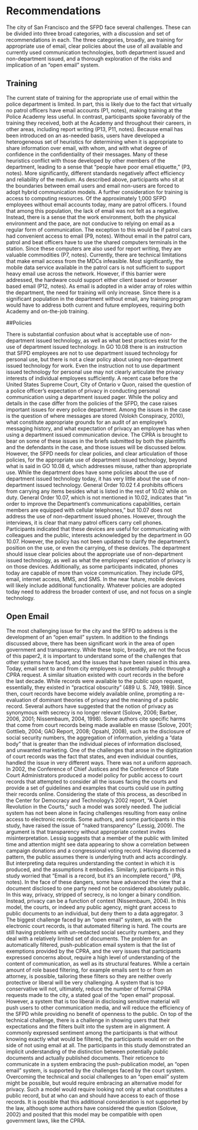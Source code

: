 # Recommendations #

The city of San Francisco and the SFPD face several challenges. These can be divided into three broad categories, with a discussion and set of recommendations in each. The three categories, broadly, are training for appropriate use of email, clear policies about the use of all available and currently used communication technologies, both department issued and non-department issued, and a thorough exploration of the risks and implication of an “open email” system.

## Training ##

The current state of training for the appropriate use of email within the police department is limited. In part, this is likely due to the fact that virtually no patrol officers have email accounts (P1, notes), making training at the Police Academy less useful. In contrast, participants spoke favorably of the training they received, both at the Academy and throughout their careers, in other areas, including report writing (P13, P11, notes).
Because email has been introduced on an as-needed basis, users have developed a heterogeneous set of heuristics for determining when it is appropriate to share information over email, with whom, and with what degree of confidence in the confidentiality of their messages. Many of these heuristics conflict with those developed by other members of the department, leading to a sense that “people have poor email etiquette,” (P3, notes). More significantly, different standards negatively affect efficiency and reliability of the medium. As described above, participants who sit at the boundaries between email users and email non-users are forced to adopt hybrid communication models.
A further consideration for training is access to computing resources. Of the approximately 1,000 SFPD employees without email accounts today, many are patrol officers. I found that among this population, the lack of email was not felt as a negative. Instead, there is a sense that the work environment, both the physical environment and the pace, are not conducive to relying on email as a regular form of communication. The exception to this would be if patrol cars had convenient access to email (P9, notes). Without email in the patrol cars, patrol and beat officers have to use the shared computers terminals in the station. Since these computers are also used for report writing, they are valuable commodities (P7, notes). Currently, there are technical limitations that make email access from the MDCs infeasible. Most significantly, the mobile data service available in the patrol cars is not sufficient to support heavy email use across the network. However, if this barrier were addressed, the hardware could support either client based or browser based email (P12, notes).
As email is adopted in a wider array of roles within the department, the need for training will only increase. Since there is a significant population in the department without email, any training program would have to address both current and future employees, requiring both Academy and on-the-job training.

##Policies

There is substantial confusion about what is acceptable use of non-department issued technology, as well as what best practices exist for the use of department issued technology. In GO 10.08 there is an instruction that SFPD employees are not to use department issued technology for personal use, but there is not a clear policy about using non-department issued technology for work. Even the instruction not to use department issued technology for personal use may not clearly articulate the privacy interests of individual employees sufficiently.
A recent case before the United States Supreme Court, City of Ontario v Quon, raised the question of a police officer’s expectation of privacy in conducting personal communication using a department issued pager. While the policy and details in the case differ from the policies of the SFPD, the case raises important issues for every police department. Among the issues in the case is the question of where messages are stored (Volokh Conspiracy, 2010), what constitute appropriate grounds for an audit of an employee’s messaging history, and what expectation of privacy an employee has when using a department issued communication device. The CPRA is brought to bear on some of these issues in the briefs submitted by both the plaintiffs and the defendants in the case, and those issues will be discussed below. However, the SFPD needs for clear policies, and clear articulation of those policies, for the appropriate use of department issued technology, beyond what is said in GO 10.08 d, which addresses misuse, rather than appropriate use.
While the department does have some policies about the use of department issued technology today, it has very little about the use of non-department issued technology. General Order 10.02 f.4 prohibits officers from carrying any items besides what is listed in the rest of 10.02 while on duty. General Order 10.07, which is not mentioned in 10.02, indicates that “in order to improve the Department’s communications capabilities, certain members are equipped with cellular telephones,” but 10.07 does not address the use of non-department issued phones. However, through the interviews, it is clear that many patrol officers carry cell phones. Participants indicated that these devices are useful for communicating with colleagues and the public, interests acknowledged by the department in GO 10.07. However, the policy has not been updated to clarify the department’s position on the use, or even the carrying, of these devices.
The department should issue clear policies about the appropriate use of non-department issued technology, as well as what the employees’ expectation of privacy is on those devices. Additionally, as some participants indicated, phones today are capable of more than voice communication. They include GPS, email, internet access, MMS, and SMS. In the near future, mobile devices will likely include additional functionality. Whatever policies are adopted today need to address the broader context of use, and not focus on a single technology.

## Open Email ##

The most challenging issue for the city and the SFPD to address is the development of an “open email” system. In addition to the findings discussed above, there has been significant work in the area of open government and transparency. While these topic, broadly, are not the focus of this paper2, it is important to understand some of the challenges that other systems have faced, and the issues that have been raised in this area.
Today, email sent to and from city employees is potentially public through a CPRA request. A similar situation existed with court records in the before the last decade. While records were available to the public upon request, essentially, they existed in “practical obscurity” (489 U. S. 749, 1989). Since then, court records have become widely available online, prompting a re-evaluation of dominant theories of privacy and the meaning of a public record. Several authors have suggested that the notion of privacy as synonymous with secrecy is no longer relevant (Solove, 2006; Barber, 2006, 2001; Nissembaum, 2004, 1998). Some authors cite specific harms that come from court records being made available en masse (Solove, 2001; Gottlieb, 2004; GAO Report, 2008; Opsahl, 2008), such as the disclosure of social security numbers, the aggregation of information, yielding a “data body” that is greater than the individual pieces of information disclosed, and unwanted marketing.
One of the challenges that arose in the digitization of court records was the fact that states, and even individual counties, handled the issue in very different ways. There was not a uniform approach. In 2002, the Conference of Chief Justices and the Conference of State Court Administrators produced a model policy for public access to court records that attempted to consider all the issues facing the courts and provide a set of guidelines and examples that courts could use in putting their records online. Considering the state of this process, as described in the Center for Democracy and Technology’s 2002 report, “A Quiet Revolution in the Courts,” such a model was sorely needed.
The judicial system has not been alone in facing challenges resulting from easy online access to electronic records. Some authors, and some participants in this study, have raised the issue of “naked transparency” (Lessig, 2009). The argument is that transparency without appropriate context invites misinterpretation. Lessig suggests that a member of the public with limited time and attention might see data appearing to show a correlation between campaign donations and a congressional voting record. Having discerned a pattern, the public assumes there is underlying truth and acts accordingly. But interpreting data requires understanding the context in which it is produced, and the assumptions it embodies. Similarly, participants in this study worried that “Email is a record, but it’s an incomplete record,” (P8, notes).
In the face of these dangers, some have advanced the view that a document disclosed to one party need not be considered absolutely public. In this way, privacy, stripped of secrecy, is no longer a binary condition. Instead, privacy can be a function of context (Nissembaum, 2004). In this model, the courts, or indeed any public agency, might grant access to public documents to an individual, but deny them to a data aggregator. 3
The biggest challenge faced by an “open email” system, as with the electronic court records, is that automated filtering is hard. The courts are still having problems with un-redacted social security numbers, and they deal with a relatively limited set of documents. The problem for an automatically filtered, push-publication email system is that the list of exemptions provided by the CPRA, and the very issues that participants expressed concerns about, require a high level of understanding of the content of communication, as well as its structural features. While a certain amount of role based filtering, for example emails sent to or from an attorney, is possible, tailoring these filters so they are neither overly protective or liberal will be very challenging. A system that is too conservative will not, ultimately, reduce the number of formal CPRA requests made to the city, a stated goal of the “open email” proposal. However, a system that is too liberal in disclosing sensitive material will push users to other communication media, and will reduce the efficiency of the SFPD while providing no benefit of openness to the public. On top of the technical challenge, there is a challenge in showing users that their expectations and the filters built into the system are in alignment. A commonly expressed sentiment among the participants is that without knowing exactly what would be filtered, the participants would err on the side of not using email at all.
The participants in this study demonstrated an implicit understanding of the distinction between potentially public documents and actually published documents. Their reticence to communicate in a system embracing the push-publication model, an “open email” system, is supported by the challenges faced by the court system.
Overcoming the technical and social challenges to an “open email” system might be possible, but would require embracing an alternative model for privacy. Such a model would require looking not only at what constitutes a public record, but at who can and should have access to each of those records. It is possible that this additional consideration is not supported by the law, although some authors have considered the question (Solove, 2002) and posited that this model may be compatible with open government laws, like the CPRA.